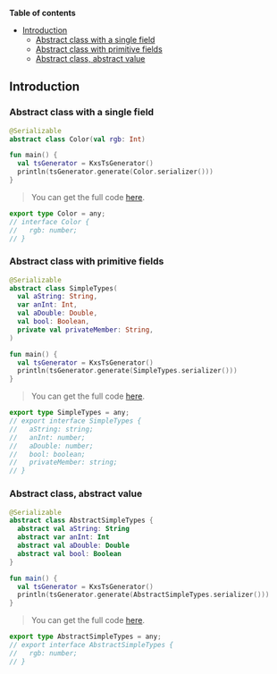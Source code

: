 <!--- TEST_NAME AbstractClassesTest -->

**Table of contents**

<!--- TOC -->

* [Introduction](#introduction)
  * [Abstract class with a single field](#abstract-class-with-a-single-field)
  * [Abstract class with primitive fields](#abstract-class-with-primitive-fields)
  * [Abstract class, abstract value](#abstract-class-abstract-value)

<!--- END -->


<!--- INCLUDE .*\.kt
import kotlinx.serialization.*
import dev.adamko.kxstsgen.*
-->

## Introduction

### Abstract class with a single field

```kotlin
@Serializable
abstract class Color(val rgb: Int)

fun main() {
  val tsGenerator = KxsTsGenerator()
  println(tsGenerator.generate(Color.serializer()))
}
```

> You can get the full code [here](./code/example/example-abstract-class-single-field-01.kt).

```typescript
export type Color = any;
// interface Color {
//   rgb: number;
// }
```

<!--- TEST -->

### Abstract class with primitive fields

```kotlin
@Serializable
abstract class SimpleTypes(
  val aString: String,
  var anInt: Int,
  val aDouble: Double,
  val bool: Boolean,
  private val privateMember: String,
)

fun main() {
  val tsGenerator = KxsTsGenerator()
  println(tsGenerator.generate(SimpleTypes.serializer()))
}
```

> You can get the full code [here](./code/example/example-abstract-class-primitive-fields-01.kt).

```typescript
export type SimpleTypes = any;
// export interface SimpleTypes {
//   aString: string;
//   anInt: number;
//   aDouble: number;
//   bool: boolean;
//   privateMember: string;
// }
```

<!--- TEST -->

### Abstract class, abstract value

```kotlin
@Serializable
abstract class AbstractSimpleTypes {
  abstract val aString: String
  abstract var anInt: Int
  abstract val aDouble: Double
  abstract val bool: Boolean
}

fun main() {
  val tsGenerator = KxsTsGenerator()
  println(tsGenerator.generate(AbstractSimpleTypes.serializer()))
}
```

> You can get the full code [here](./code/example/example-abstract-class-abstract-field-01.kt).

```typescript
export type AbstractSimpleTypes = any;
// export interface AbstractSimpleTypes {
//   rgb: number;
// }
```

<!--- TEST -->
